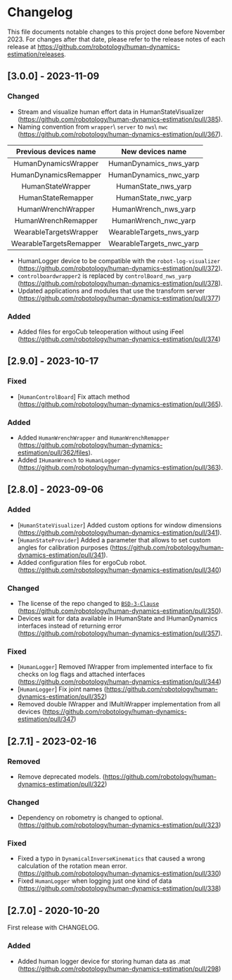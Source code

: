 # Changelog

This file documents notable changes to this project done before November 2023. For changes after that date, please refer to the release notes of each release at https://github.com/robotology/human-dynamics-estimation/releases.

## [3.0.0] - 2023-11-09

### Changed
- Stream and visualize human effort data in HumanStateVisualizer (https://github.com/robotology/human-dynamics-estimation/pull/385).
- Naming convention from `wrapper`\ `server` to `nws`\ `nwc` (https://github.com/robotology/human-dynamics-estimation/pull/367).

| Previous devices name | New devices name |
|:------------:|:--------------:|
| HumanDynamicsWrapper | HumanDynamics_nws_yarp |
| HumanDynamicsRemapper | HumanDynamics_nwc_yarp |
| HumanStateWrapper | HumanState_nws_yarp |
| HumanStateRemapper | HumanState_nwc_yarp |
| HumanWrenchWrapper | HumanWrench_nws_yarp |
| HumanWrenchRemapper | HumanWrench_nwc_yarp |
| WearableTargetsWrapper | WearableTargets_nws_yarp |
| WearableTargetsRemapper | WearableTargets_nwc_yarp |

- HumanLogger device to be compatible with the `robot-log-visualizer` (https://github.com/robotology/human-dynamics-estimation/pull/372).
- `controlboardwrapper2` is replaced by `controlBoard_nws_yarp` (https://github.com/robotology/human-dynamics-estimation/pull/378).
- Updated applications and modules that use the transform server (https://github.com/robotology/human-dynamics-estimation/pull/377)

### Added
- Added files for ergoCub teleoperation without using iFeel (https://github.com/robotology/human-dynamics-estimation/pull/374)

## [2.9.0] - 2023-10-17

### Fixed
- [`HumanControlBoard`] Fix attach method (https://github.com/robotology/human-dynamics-estimation/pull/365).

### Added
- Added `HumanWrenchWrapper` and `HumanWrenchRemapper` (https://github.com/robotology/human-dynamics-estimation/pull/362/files).
- Added `IHumanWrench` to `HumanLogger` (https://github.com/robotology/human-dynamics-estimation/pull/363).

## [2.8.0] - 2023-09-06

### Added
- [`HumanStateVisualizer`] Added custom options for window dimensions (https://github.com/robotology/human-dynamics-estimation/pull/341).
- [`HumanStateProvider`] Added a parameter that allows to set custom angles for calibration purposes (https://github.com/robotology/human-dynamics-estimation/pull/341).
- Added configuration files for ergoCub robot. (https://github.com/robotology/human-dynamics-estimation/pull/340)

### Changed
- The license of the repo changed to [`BSD-3-Clause`](https://spdx.org/licenses/BSD-3-Clause.html) (https://github.com/robotology/human-dynamics-estimation/pull/350).
- Devices wait for data available in IHumanState and IHumanDynamics interfaces instead of returning error (https://github.com/robotology/human-dynamics-estimation/pull/357).

### Fixed
- [`HumanLogger`] Removed IWrapper from implemented interface to fix checks on log flags and attached interfaces (https://github.com/robotology/human-dynamics-estimation/pull/344)
- [`HumanLogger`] Fix joint names (https://github.com/robotology/human-dynamics-estimation/pull/352)
- Removed double IWrapper and IMultiWrapper implementation from all devices (https://github.com/robotology/human-dynamics-estimation/pull/347) 


## [2.7.1] - 2023-02-16

### Removed
- Remove deprecated models. (https://github.com/robotology/human-dynamics-estimation/pull/322)

### Changed
- Dependency on robometry is changed to optional. (https://github.com/robotology/human-dynamics-estimation/pull/323)

### Fixed
- Fixed a typo in `DynamicalInverseKinematics` that caused a wrong calculation of the rotation mean error. (https://github.com/robotology/human-dynamics-estimation/pull/330)
- Fixed `HumanLogger` when logging just one kind of data (https://github.com/robotology/human-dynamics-estimation/pull/338)

## [2.7.0] - 2020-10-20

First release with CHANGELOG.

### Added
- Added human logger device for storing human data as .mat (https://github.com/robotology/human-dynamics-estimation/pull/298)

